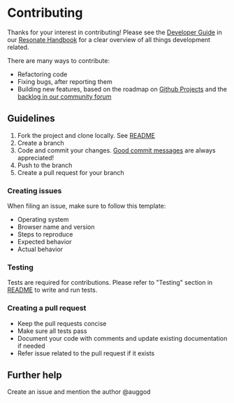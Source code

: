 # Contributing

Thanks for your interest in contributing! Please see the [Developer Guide](https://community.resonate.is/t/dev-volunteers-needed-to-build-the-resonate-ecosystem/2262) in our [Resonate Handbook](https://community.resonate.coop/docs) for a clear overview of all things development related.

There are many ways to contribute:
- Refactoring code
- Fixing bugs, after reporting them
- Building new features, based on the roadmap on [Github Projects](https://github.com/resonatecoop/stream/projects/) and the [backlog in our community forum](https://community.resonate.is/c/platform/52)

## Guidelines

1. Fork the project and clone locally. See [README](README.md#table-of-contents)
2. Create a branch
3. Code and commit your changes. [Good commit messages](https://chris.beams.io/posts/git-commit/) are always appreciated!
4. Push to the branch
5. Create a pull request for your branch

### Creating issues

When filing an issue, make sure to follow this template:

- Operating system
- Browser name and version
- Steps to reproduce
- Expected behavior
- Actual behavior

### Testing

Tests are required for contributions. Please refer to "Testing" section in [README](README.md#testing) to write and run tests.

### Creating a pull request

- Keep the pull requests concise
- Make sure all tests pass
- Document your code with comments and update existing documentation if needed
- Refer issue related to the pull request if it exists

## Further help

Create an issue and mention the author @auggod
